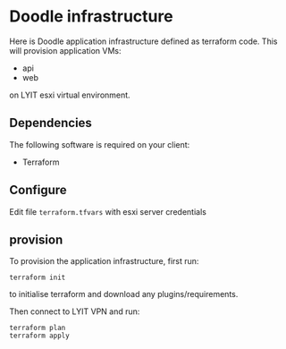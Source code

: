 # Doodle infrastructure

Here is Doodle application infrastructure defined as terraform code. This will provision application VMs:

- api
- web

on LYIT esxi virtual environment.

## Dependencies

The following software is required on your client:

- Terraform

## Configure

Edit file ```terraform.tfvars``` with esxi server credentials

## provision

To provision the application infrastructure, first run:

```
terraform init
```

to initialise terraform and download any plugins/requirements.

Then connect to LYIT VPN and run:

```
terraform plan
terraform apply
```
